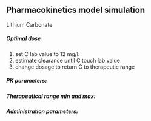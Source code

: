 <div class="w3-row">
<div class="w3-half">

## Pharmacokinetics model simulation
Lithium Carbonate

<bdl-fmi id="idfmi" mode="oneshot" src="Pharmacolibrary_Test_SingleCompartment_LithiumPK.js" fminame="Pharmacolibrary_Test_SingleCompartment_LithiumPK" tolerance="0.000001" starttime="0" fstepsize="4000" stoptime="864000" fpslimit="60" guid="{ca914a49-a68a-45f5-a637-38f5ccf00bb0}" valuereferences="637534227,16777227,16777226,16777228,16777229" valuelabels="lithiumCarbonate.distribution.C,lithiumCarbonate.Cmax,lithiumCarbonate.Cmin,lithiumCarbonate.C1lab,lithiumCarbonate.C2lab" inputs="vd,16777220,1,1,t;clearance,16777222,1,1,t;bioavailability,16777221,1,1,t;adminmass,16777224,1,1,t;adminduration,16777223,60,1,t;adminperiod,16777217,3600,1,t;doseCount,16777218,1,1,t;cmin,16777226,1,1000,f;cmax,16777227,1,1000,f;c1lab,16777228,1,1000,f;c2lab,16777229,1,1,f;firstadmin,16777216,60,1,t" inputlabels="lithiumCarbonate.VdPerKg,lithiumCarbonate.Cl,lithiumCarbonate.F,lithiumCarbonate.adminMassMg,lithiumCarbonate.adminDuration,lithiumCarbonate.periodicDose.adminPeriod,lithiumCarbonate.periodicDose.doseCount,lithiumCarbonate.Cmin,lithiumCarbonate.Cmax,lithiumCarbonate.C1lab,lithiumCarbonate.C2lab,lithiumCarbonate.periodicDose.firstAdminTime"></bdl-fmi>


<bdl-chartjs-time width="400" height="300" fromid="idfmi" labels="drug concentration [mg/l],min,max,lab" initialdata="" refindex="0" refvalues="4" maxdata="10192" throttle="0" responsive="true" convertors="1000,1;1000,1;1000,1;1000,1"></bdl-chartjs-time>

</div>
<div class="w3-half">

##### Optimal dose
1. set C lab value to 12 mg/l: <bdl-range2 id="c1lab" title="C1 lab [mg/l]" min="1" max="20" default="8.5" step="0.1" initdefault="true"></bdl-range2>
2. estimate clearance until C touch lab value <bdl-range2 id="clearance" title="clearance [l/h]" min="2" max="20" default="9.4" step="0.1" initdefault="false"></bdl-range2>
3. change dosage to return C to therapeutic range <bdl-range2 id="adminmass" title="admin dose mass [mg]" min="500" max="2000" default="1500" step="50" initdefault="false"></bdl-range2>

##### PK parameters:

<bdl-range2 id="bioavailability" title="bioavailability" min="0.8" max="1" default="0.95" step="0.05" initdefault="false"></bdl-range2>
<bdl-range2 id="vd" title="volume of distribution [l/kg]" min="1" max="5" default="3" step="0.1" initdefault="false"></bdl-range2>

##### Therapeutical range min and max:

<bdl-range2 id="cmin" title="Cmin [mg/l]" min="1" max="10" default="4" step="1" initdefault="true"></bdl-range2>
<bdl-range2 id="cmax" title="Cmax [mg/l]" min="1" max="20" default="8" step="1" initdefault="true"></bdl-range2>

##### Administration parameters:

<bdl-range2 id="firstadmin" title="first dose administration [min]" min="30" max="120" default="30" step="10" initdefault="false"></bdl-range2>
<bdl-range2 id="admincount" title="how many times " min="1" max="21" default="10" step="1" initdefault="false"></bdl-range2>
<bdl-range2 id="adminperiod" title="period between doses [h]" min="1" max="48" default="24" step="1" initdefault="false"></bdl-range2>
<bdl-range2 id="adminduration" title="administration duration [min]" min="1" max="720" default="720" step="1" initdefault="false"></bdl-range2>

</div>
</div>
